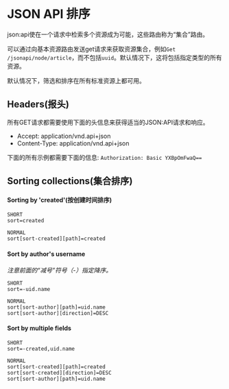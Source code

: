JSON API 排序
===========

json:api使在一个请求中检索多个资源成为可能，这些路由称为“集合”路由。

可以通过向基本资源路由发送get请求来获取资源集合，例如`Get /jsonapi/node/article`，而不包括`uuid`。默认情况下，这将包括指定类型的所有资源。

默认情况下，筛选和排序在所有标准资源上都可用。

## Headers(报头)
所有GET请求都需要使用下面的头信息来获得适当的JSON:API请求和响应。

* Accept: application/vnd.api+json
* Content-Type: application/vnd.api+json

下面的所有示例都需要下面的信息:
`Authorization: Basic YXBpOmFwaQ==`

## Sorting collections(集合排序)
#### Sorting by 'created'(按创建时间排序)
```
SHORT
sort=created

NORMAL
sort[sort-created][path]=created
```

#### Sort by author's username
<i>注意前面的“减号”符号（-）指定降序。</i>
```
SHORT
sort=-uid.name

NORMAL
sort[sort-author][path]=uid.name
sort[sort-author][direction]=DESC
```

#### Sort by multiple fields
```
SHORT
sort=-created,uid.name

NORMAL
sort[sort-created][path]=created
sort[sort-created][direction]=DESC
sort[sort-author][path]=uid.name
```
